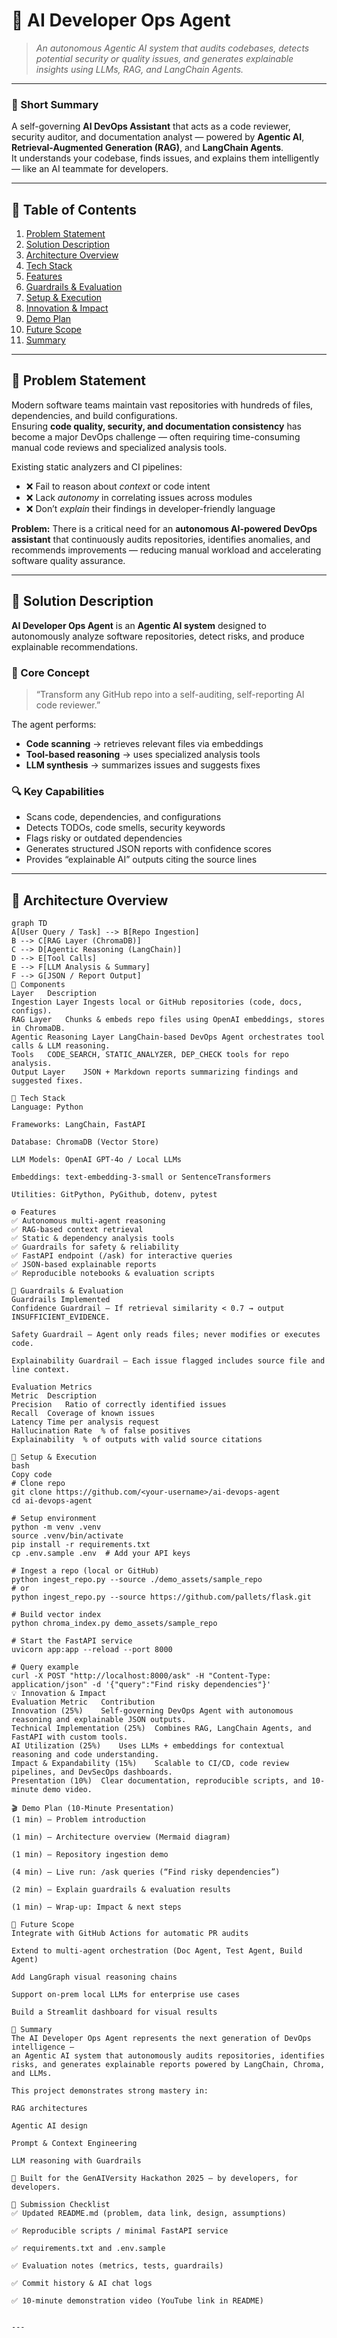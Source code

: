 # 🤖 AI Developer Ops Agent

> *An autonomous Agentic AI system that audits codebases, detects potential security or quality issues, and generates explainable insights using LLMs, RAG, and LangChain Agents.*

---

### 🚀 Short Summary
A self-governing **AI DevOps Assistant** that acts as a code reviewer, security auditor, and documentation analyst — powered by **Agentic AI**, **Retrieval-Augmented Generation (RAG)**, and **LangChain Agents**.  
It understands your codebase, finds issues, and explains them intelligently — like an AI teammate for developers.  

---

## 📘 Table of Contents
1. [Problem Statement](#-problem-statement)
2. [Solution Description](#-solution-description)
3. [Architecture Overview](#-architecture-overview)
4. [Tech Stack](#-tech-stack)
5. [Features](#-features)
6. [Guardrails & Evaluation](#-guardrails--evaluation)
7. [Setup & Execution](#-setup--execution)
8. [Innovation & Impact](#-innovation--impact)
9. [Demo Plan](#-demo-plan)
10. [Future Scope](#-future-scope)
11. [Summary](#-summary)

---

## 🧩 Problem Statement

Modern software teams maintain vast repositories with hundreds of files, dependencies, and build configurations.  
Ensuring **code quality, security, and documentation consistency** has become a major DevOps challenge — often requiring time-consuming manual code reviews and specialized analysis tools.

Existing static analyzers and CI pipelines:
- ❌ Fail to reason about *context* or code intent  
- ❌ Lack *autonomy* in correlating issues across modules  
- ❌ Don’t *explain* their findings in developer-friendly language  

**Problem:** There is a critical need for an **autonomous AI-powered DevOps assistant** that continuously audits repositories, identifies anomalies, and recommends improvements — reducing manual workload and accelerating software quality assurance.

---

## 🤖 Solution Description

**AI Developer Ops Agent** is an **Agentic AI system** designed to autonomously analyze software repositories, detect risks, and produce explainable recommendations.

### 🧠 Core Concept
> “Transform any GitHub repo into a self-auditing, self-reporting AI code reviewer.”

The agent performs:
- **Code scanning** → retrieves relevant files via embeddings  
- **Tool-based reasoning** → uses specialized analysis tools  
- **LLM synthesis** → summarizes issues and suggests fixes  

### 🔍 Key Capabilities
- Scans code, dependencies, and configurations  
- Detects TODOs, code smells, security keywords  
- Flags risky or outdated dependencies  
- Generates structured JSON reports with confidence scores  
- Provides “explainable AI” outputs citing the source lines  

---

## 🧠 Architecture Overview

```mermaid
graph TD
A[User Query / Task] --> B[Repo Ingestion]
B --> C[RAG Layer (ChromaDB)]
C --> D[Agentic Reasoning (LangChain)]
D --> E[Tool Calls]
E --> F[LLM Analysis & Summary]
F --> G[JSON / Report Output]
🧩 Components
Layer	Description
Ingestion Layer	Ingests local or GitHub repositories (code, docs, configs).
RAG Layer	Chunks & embeds repo files using OpenAI embeddings, stores in ChromaDB.
Agentic Reasoning Layer	LangChain-based DevOps Agent orchestrates tool calls & LLM reasoning.
Tools	CODE_SEARCH, STATIC_ANALYZER, DEP_CHECK tools for repo analysis.
Output Layer	JSON + Markdown reports summarizing findings and suggested fixes.

🧰 Tech Stack
Language: Python

Frameworks: LangChain, FastAPI

Database: ChromaDB (Vector Store)

LLM Models: OpenAI GPT-4o / Local LLMs

Embeddings: text-embedding-3-small or SentenceTransformers

Utilities: GitPython, PyGithub, dotenv, pytest

⚙️ Features
✅ Autonomous multi-agent reasoning
✅ RAG-based context retrieval
✅ Static & dependency analysis tools
✅ Guardrails for safety & reliability
✅ FastAPI endpoint (/ask) for interactive queries
✅ JSON-based explainable reports
✅ Reproducible notebooks & evaluation scripts

🧩 Guardrails & Evaluation
Guardrails Implemented
Confidence Guardrail — If retrieval similarity < 0.7 → output INSUFFICIENT_EVIDENCE.

Safety Guardrail — Agent only reads files; never modifies or executes code.

Explainability Guardrail — Each issue flagged includes source file and line context.

Evaluation Metrics
Metric	Description
Precision	Ratio of correctly identified issues
Recall	Coverage of known issues
Latency	Time per analysis request
Hallucination Rate	% of false positives
Explainability	% of outputs with valid source citations

🧩 Setup & Execution
bash
Copy code
# Clone repo
git clone https://github.com/<your-username>/ai-devops-agent
cd ai-devops-agent

# Setup environment
python -m venv .venv
source .venv/bin/activate
pip install -r requirements.txt
cp .env.sample .env  # Add your API keys

# Ingest a repo (local or GitHub)
python ingest_repo.py --source ./demo_assets/sample_repo
# or
python ingest_repo.py --source https://github.com/pallets/flask.git

# Build vector index
python chroma_index.py demo_assets/sample_repo

# Start the FastAPI service
uvicorn app:app --reload --port 8000

# Query example
curl -X POST "http://localhost:8000/ask" -H "Content-Type: application/json" -d '{"query":"Find risky dependencies"}'
💡 Innovation & Impact
Evaluation Metric	Contribution
Innovation (25%)	Self-governing DevOps Agent with autonomous reasoning and explainable JSON outputs.
Technical Implementation (25%)	Combines RAG, LangChain Agents, and FastAPI with custom tools.
AI Utilization (25%)	Uses LLMs + embeddings for contextual reasoning and code understanding.
Impact & Expandability (15%)	Scalable to CI/CD, code review pipelines, and DevSecOps dashboards.
Presentation (10%)	Clear documentation, reproducible scripts, and 10-minute demo video.

🎬 Demo Plan (10-Minute Presentation)
(1 min) – Problem introduction

(1 min) – Architecture overview (Mermaid diagram)

(1 min) – Repository ingestion demo

(4 min) – Live run: /ask queries (“Find risky dependencies”)

(2 min) – Explain guardrails & evaluation results

(1 min) – Wrap-up: Impact & next steps

🚀 Future Scope
Integrate with GitHub Actions for automatic PR audits

Extend to multi-agent orchestration (Doc Agent, Test Agent, Build Agent)

Add LangGraph visual reasoning chains

Support on-prem local LLMs for enterprise use cases

Build a Streamlit dashboard for visual results

🧠 Summary
The AI Developer Ops Agent represents the next generation of DevOps intelligence —
an Agentic AI system that autonomously audits repositories, identifies risks, and generates explainable reports powered by LangChain, Chroma, and LLMs.

This project demonstrates strong mastery in:

RAG architectures

Agentic AI design

Prompt & Context Engineering

LLM reasoning with Guardrails

🚀 Built for the GenAIVersity Hackathon 2025 — by developers, for developers.

🏁 Submission Checklist
✅ Updated README.md (problem, data link, design, assumptions)

✅ Reproducible scripts / minimal FastAPI service

✅ requirements.txt and .env.sample

✅ Evaluation notes (metrics, tests, guardrails)

✅ Commit history & AI chat logs

✅ 10-minute demonstration video (YouTube link in README)


---

